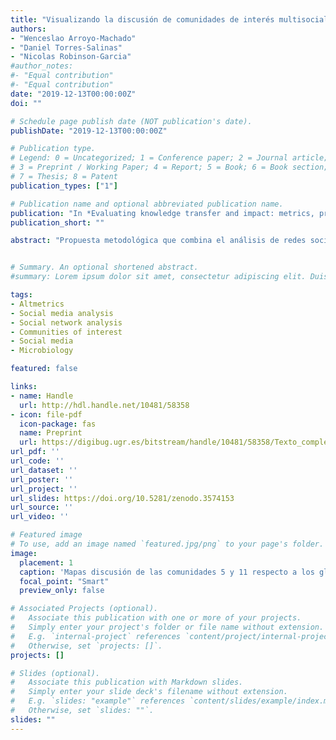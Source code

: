```yaml
---
title: "Visualizando la discusión de comunidades de interés multisociales"
authors:
- "Wenceslao Arroyo-Machado"
- "Daniel Torres-Salinas"
- "Nicolas Robinson-Garcia"
#author_notes:
#- "Equal contribution"
#- "Equal contribution"
date: "2019-12-13T00:00:00Z"
doi: ""

# Schedule page publish date (NOT publication's date).
publishDate: "2019-12-13T00:00:00Z"

# Publication type.
# Legend: 0 = Uncategorized; 1 = Conference paper; 2 = Journal article;
# 3 = Preprint / Working Paper; 4 = Report; 5 = Book; 6 = Book section;
# 7 = Thesis; 8 = Patent
publication_types: ["1"]

# Publication name and optional abbreviated publication name.
publication: "In *Evaluating knowledge transfer and impact: metrics, procedures and governance for science and innovation*"
publication_short: ""

abstract: "Propuesta metodológica que combina el análisis de redes sociales y los mapas de términos, aplicándola en un estudio de caso en el que mapeamos la discusión producida en Twitter, noticias e informes de políticas públicas en torno a artículos científicos del campo de la microbiología. El objetivo con ello es analizar la discusión en aquellas comunidades detectadas que están formadas por varios medios sociales, las denominadas comunidades multisociales. Esta metodología ha permitido como resultado detectar que dichas comunidades ponen el foco de atención en una misma temática y que esta se aleja de la general del medio con mayor presencia en las mismas."


# Summary. An optional shortened abstract.
#summary: Lorem ipsum dolor sit amet, consectetur adipiscing elit. Duis posuere tellus ac convallis placerat. Proin tincidunt magna sed ex sollicitudin condimentum.

tags:
- Altmetrics
- Social media analysis
- Social network analysis
- Communities of interest
- Social media
- Microbiology 

featured: false

links:
- name: Handle
  url: http://hdl.handle.net/10481/58358
- icon: file-pdf
  icon-package: fas
  name: Preprint
  url: https://digibug.ugr.es/bitstream/handle/10481/58358/Texto_completo.pdf
url_pdf: ''
url_code: ''
url_dataset: ''
url_poster: ''
url_project: ''
url_slides: https://doi.org/10.5281/zenodo.3574153
url_source: ''
url_video: ''

# Featured image
# To use, add an image named `featured.jpg/png` to your page's folder. 
image:
  placement: 1
  caption: 'Mapas discusión de las comunidades 5 y 11 respecto a los globales de Twitter, noticias e informes de políticas y las menciones que las componen'
  focal_point: "Smart"
  preview_only: false

# Associated Projects (optional).
#   Associate this publication with one or more of your projects.
#   Simply enter your project's folder or file name without extension.
#   E.g. `internal-project` references `content/project/internal-project/index.md`.
#   Otherwise, set `projects: []`.
projects: []

# Slides (optional).
#   Associate this publication with Markdown slides.
#   Simply enter your slide deck's filename without extension.
#   E.g. `slides: "example"` references `content/slides/example/index.md`.
#   Otherwise, set `slides: ""`.
slides: ""
---
```

